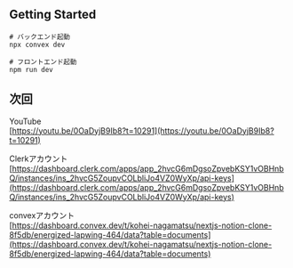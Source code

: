 ## Getting Started

```shell
# バックエンド起動
npx convex dev

# フロントエンド起動
npm run dev
```

## 次回
YouTube<br>
[https://youtu.be/0OaDyjB9Ib8?t=10291](https://youtu.be/0OaDyjB9Ib8?t=10291)

Clerkアカウント<br>
[https://dashboard.clerk.com/apps/app_2hvcG6mDgsoZpvebKSY1vOBHnbQ/instances/ins_2hvcG5ZoupvCOLbliJo4VZ0WyXp/api-keys](https://dashboard.clerk.com/apps/app_2hvcG6mDgsoZpvebKSY1vOBHnbQ/instances/ins_2hvcG5ZoupvCOLbliJo4VZ0WyXp/api-keys)

convexアカウント<br>
[https://dashboard.convex.dev/t/kohei-nagamatsu/nextjs-notion-clone-8f5db/energized-lapwing-464/data?table=documents](https://dashboard.convex.dev/t/kohei-nagamatsu/nextjs-notion-clone-8f5db/energized-lapwing-464/data?table=documents)